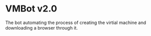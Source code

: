 # VMBot v2.0
The bot automating the process of creating the virtial machine and downloading a browser through it.
